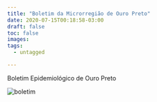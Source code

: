 ```yaml
---
title: "Boletim da Microrregião de Ouro Preto"
date: 2020-07-15T00:18:58-03:00
draft: false
toc: false
images:
tags: 
  - untagged

---
```


Boletim Epidemiológico de Ouro Preto

![boletim](/boletim_op_15_07.jpg)